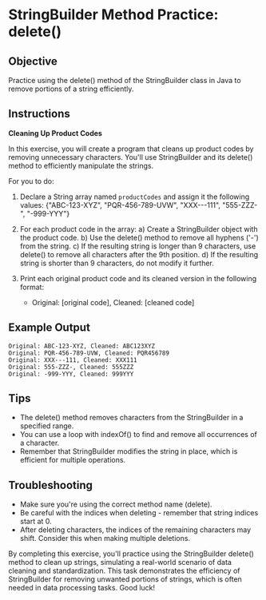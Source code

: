 # StringBuilder Method Practice: delete()

## Objective
Practice using the delete() method of the StringBuilder class in Java to remove portions of a string efficiently.

## Instructions

**Cleaning Up Product Codes**

In this exercise, you will create a program that cleans up product codes by removing unnecessary characters. You'll use StringBuilder and its delete() method to efficiently manipulate the strings.

For you to do:

1. Declare a String array named `productCodes` and assign it the following values:
   {"ABC-123-XYZ", "PQR-456-789-UVW", "XXX---111", "555-ZZZ-", "-999-YYY"}

2. For each product code in the array:
   a) Create a StringBuilder object with the product code.
   b) Use the delete() method to remove all hyphens ('-') from the string.
   c) If the resulting string is longer than 9 characters, use delete() to remove all characters after the 9th position.
   d) If the resulting string is shorter than 9 characters, do not modify it further.

3. Print each original product code and its cleaned version in the following format:
   - Original: [original code], Cleaned: [cleaned code]

## Example Output
```
Original: ABC-123-XYZ, Cleaned: ABC123XYZ
Original: PQR-456-789-UVW, Cleaned: PQR456789
Original: XXX---111, Cleaned: XXX111
Original: 555-ZZZ-, Cleaned: 555ZZZ
Original: -999-YYY, Cleaned: 999YYY
```


## Tips

- The delete() method removes characters from the StringBuilder in a specified range.
- You can use a loop with indexOf() to find and remove all occurrences of a character.
- Remember that StringBuilder modifies the string in place, which is efficient for multiple operations.

## Troubleshooting

- Make sure you're using the correct method name (delete).
- Be careful with the indices when deleting - remember that string indices start at 0.
- After deleting characters, the indices of the remaining characters may shift. Consider this when making multiple deletions.

By completing this exercise, you'll practice using the StringBuilder delete() method to clean up strings, simulating a real-world scenario of data cleaning and standardization. This task demonstrates the efficiency of StringBuilder for removing unwanted portions of strings, which is often needed in data processing tasks. Good luck!